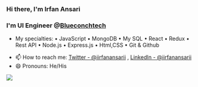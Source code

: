 ###  Hi there, I'm Irfan Ansari
### I'm UI Engineer @[Blueconchtech](https://www.blueconchtech.com/)


- My specialties:
• JavaScript
• MongoDB
• My SQL
• React
• Redux
• Rest API
• Node.js
• Express.js
• Html,CSS
• Git & Github
<!-- - 🔭 I write api using Node.js,Express.js and for database i use mysql and mysql workbench tool. -->
<!-- - 🌱 I’m currently exploring React.js,Redux,Mongo DB and swagger.  -->
- 📫 How to reach me: [Twitter - @iirfanansarii](https://twitter.com/iirfanansarii) , [LinkedIn - @iirfanansarii](https://www.linkedin.com/in/iirfanansarii/) 
- 😄 Pronouns: He/His
<!-- - ⚡ Fun fact: I Sleep When I Get Bore 😂 -->

<img src="https://github-readme-stats.vercel.app/api?username=iirfanansarii&&show_icons=true&title_color=ffffff&icon_color=bb2acf&text_color=daf7dc&bg_color=151515">


